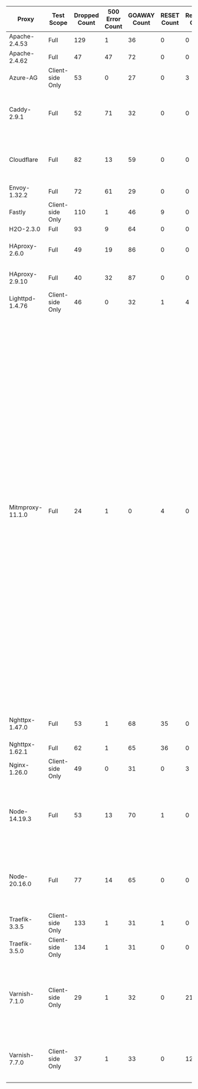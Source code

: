 | Proxy | Test Scope | Dropped Count | 500 Error Count | GOAWAY Count | RESET Count | Received Count | Modified Count | Unmodified Count | Received Tests | Modified Tests | Unmodified Tests |
| ----- | ---------- | ------------- | --------------- | ------------ | ----------- | -------------- | -------------- | ---------------- | -------------- | -------------- | ---------------- |
| Apache-2.4.53 | Full | 129 | 1 | 36 | 0 | 0 | 0 | 0 |  |  |  |
| Apache-2.4.62 | Full | 47 | 47 | 72 | 0 | 0 | 0 | 0 |  |  |  |
| Azure-AG | Client-side Only | 53 | 0 | 27 | 0 | 3 | 0 | 0 | 4, 8, 87 |  |  |
| Caddy-2.9.1 | Full | 52 | 71 | 32 | 0 | 0 | 6 | 5 |  | 137, 138, 139, 140, 141, 142 | 110, 135, 136, 151, 166 |
| Cloudflare | Full | 82 | 13 | 59 | 0 | 0 | 8 | 4 |  | 4, 58, 87, 126, 135, 136, 141, 165 | 8, 71, 110, 151 |
| Envoy-1.32.2 | Full | 72 | 61 | 29 | 0 | 0 | 0 | 4 |  |  | 110, 135, 136, 151 |
| Fastly | Client-side Only | 110 | 1 | 46 | 9 | 0 | 0 | 0 |  |  |  |
| H2O-2.3.0 | Full | 93 | 9 | 64 | 0 | 0 | 0 | 0 |  |  |  |
| HAproxy-2.6.0 | Full | 49 | 19 | 86 | 0 | 0 | 2 | 10 |  | 126, 165 | 10, 49, 50, 66, 67, 75, 110, 135, 136, 142 |
| HAproxy-2.9.10 | Full | 40 | 32 | 87 | 0 | 0 | 2 | 5 |  | 126, 165 | 110, 135, 136, 142, 151 |
| Lighttpd-1.4.76 | Client-side Only | 46 | 0 | 32 | 1 | 4 | 0 | 0 | 4, 7, 83, 87 |  |  |
| Mitmproxy-11.1.0 | Full | 24 | 1 | 0 | 4 | 0 | 4 | 133 |  | 4, 87, 126, 165 | 1, 3, 5, 6, 7, 8, 10, 11, 12, 13, 15, 20, 21, 22, 23, 24, 25, 26, 27, 28, 29, 30, 31, 32, 35, 36, 37, 38, 39, 40, 41, 42, 43, 44, 45, 46, 47, 48, 49, 50, 51, 52, 53, 54, 55, 56, 57, 58, 59, 60, 61, 62, 63, 64, 65, 66, 67, 68, 69, 70, 71, 72, 73, 74, 75, 80, 81, 82, 83, 85, 86, 88, 89, 90, 91, 92, 94, 95, 96, 97, 98, 99, 100, 101, 102, 103, 104, 105, 106, 107, 108, 110, 111, 115, 116, 118, 119, 120, 124, 125, 127, 128, 129, 130, 131, 132, 133, 134, 135, 136, 137, 138, 139, 140, 141, 142, 143, 148, 149, 150, 151, 153, 154, 155, 157, 158, 159, 160, 161, 162, 163, 164, 166 |
| Nghttpx-1.47.0 | Full | 53 | 1 | 68 | 35 | 0 | 0 | 9 |  |  | 10, 49, 50, 66, 67, 75, 110, 135, 136 |
| Nghttpx-1.62.1 | Full | 62 | 1 | 65 | 36 | 0 | 0 | 2 |  |  | 110, 151 |
| Nginx-1.26.0 | Client-side Only | 49 | 0 | 31 | 0 | 3 | 0 | 0 | 4, 8, 87 |  |  |
| Node-14.19.3 | Full | 53 | 13 | 70 | 1 | 0 | 7 | 22 |  | 126, 128, 129, 131, 132, 133, 134 | 10, 13, 42, 43, 44, 45, 46, 47, 48, 49, 50, 66, 67, 98, 99, 100, 101, 110, 130, 135, 136, 151 |
| Node-20.16.0 | Full | 77 | 14 | 65 | 0 | 0 | 8 | 2 |  | 128, 129, 131, 132, 133, 134, 135, 136 | 110, 151 |
| Traefik-3.3.5 | Client-side Only | 133 | 1 | 31 | 1 | 0 | 0 | 0 |  |  |  |
| Traefik-3.5.0 | Client-side Only | 134 | 1 | 31 | 0 | 0 | 0 | 0 |  |  |  |
| Varnish-7.1.0 | Client-side Only | 29 | 1 | 32 | 0 | 21 | 0 | 0 | 4, 7, 8, 10, 40, 49, 50, 51, 52, 53, 54, 55, 56, 60, 67, 68, 70, 83, 84, 87, 102 |  |  |
| Varnish-7.7.0 | Client-side Only | 37 | 1 | 33 | 0 | 12 | 0 | 0 | 4, 10, 40, 51, 52, 53, 54, 55, 56, 60, 67, 87 |  |  |
